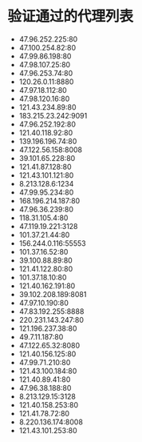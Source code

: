 # 验证通过的代理列表

 - 47.96.252.225:80
 - 47.100.254.82:80
 - 47.99.86.198:80
 - 47.98.107.25:80
 - 47.96.253.74:80
 - 120.26.0.11:8880
 - 47.97.18.112:80
 - 47.98.120.16:80
 - 121.43.234.89:80
 - 183.215.23.242:9091
 - 47.96.252.192:80
 - 121.40.118.92:80
 - 139.196.196.74:80
 - 47.122.56.158:8008
 - 39.101.65.228:80
 - 121.41.87.128:80
 - 121.43.101.121:80
 - 8.213.128.6:1234
 - 47.99.95.234:80
 - 168.196.214.187:80
 - 47.96.36.239:80
 - 118.31.105.4:80
 - 47.119.19.221:3128
 - 101.37.21.44:80
 - 156.244.0.116:55553
 - 101.37.16.52:80
 - 39.100.88.89:80
 - 121.41.122.80:80
 - 101.37.18.10:80
 - 121.40.162.191:80
 - 39.102.208.189:8081
 - 47.97.10.190:80
 - 47.83.192.255:8888
 - 220.231.143.247:80
 - 121.196.237.38:80
 - 49.7.11.187:80
 - 47.122.65.32:8080
 - 121.40.156.125:80
 - 47.99.71.210:80
 - 121.43.100.184:80
 - 121.40.89.41:80
 - 47.96.38.188:80
 - 8.213.129.15:3128
 - 121.40.158.253:80
 - 121.41.78.72:80
 - 8.220.136.174:8008
 - 121.43.101.253:80
